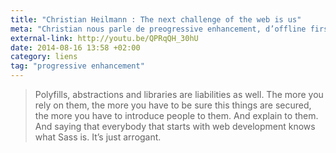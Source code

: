 ```yaml
---
title: "Christian Heilmann : The next challenge of the web is us"
meta: "Christian nous parle de preogressive enhancement, d’offline first, de web components, qu’il est temps d’être positif et d’avancer"
external-link: http://youtu.be/QPRqQH_30hU
date: 2014-08-16 13:58 +02:00
category: liens
tag: "progressive enhancement"
---
```


<blockquote>
<p lang="en">Polyfills, abstractions and libraries are liabilities as well. The more you rely on them, the more you have to be sure this things are secured, the more you have to introduce people to them. And explain to them. And saying that everybody that starts with web development knows what Sass is. It’s just arrogant.</p>
</blockquote>
